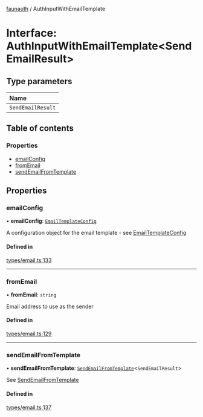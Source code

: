 [faunauth](../index.md) / AuthInputWithEmailTemplate

# Interface: AuthInputWithEmailTemplate<SendEmailResult\>

## Type parameters

| Name |
| :------ |
| `SendEmailResult` |

## Table of contents

### Properties

- [emailConfig](AuthInputWithEmailTemplate.md#emailconfig)
- [fromEmail](AuthInputWithEmailTemplate.md#fromemail)
- [sendEmailFromTemplate](AuthInputWithEmailTemplate.md#sendemailfromtemplate)

## Properties

### emailConfig

• **emailConfig**: [`EmailTemplateConfig`](EmailTemplateConfig.md)

A configuration object for the email template - see [EmailTemplateConfig](EmailTemplateConfig.md)

#### Defined in

[types/email.ts:133](https://github.com/alexnitta/faunauth/blob/2e19c33/src/types/email.ts#L133)

___

### fromEmail

• **fromEmail**: `string`

Email address to use as the sender

#### Defined in

[types/email.ts:129](https://github.com/alexnitta/faunauth/blob/2e19c33/src/types/email.ts#L129)

___

### sendEmailFromTemplate

• **sendEmailFromTemplate**: [`SendEmailFromTemplate`](../index.md#sendemailfromtemplate)<`SendEmailResult`\>

See [SendEmailFromTemplate](../index.md#sendemailfromtemplate)

#### Defined in

[types/email.ts:137](https://github.com/alexnitta/faunauth/blob/2e19c33/src/types/email.ts#L137)
